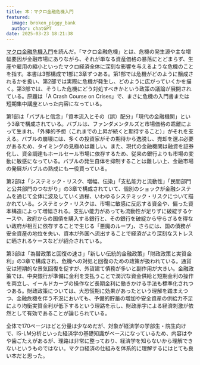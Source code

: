 ```yaml
---
title: 本：マクロ金融危機入門
featured:
  image: broken_piggy_bank
  author: chatGPT
date: 2025-03-23 18:21:38
---
```

[マクロ金融危機入門](https://www.keio-up.co.jp/np/isbn/9784766429886/)を読んだ。「マクロ金融危機」とは、危機の発生源や主な増幅要因が金融市場にありながら、それが単なる資産価格の暴落にとどまらず、生産や雇用の縮小といったマクロ経済全体に深刻な影響を与えるような危機のことを指す。本書は3部構成で1部に3章ずつある。第1部では危機がどのように醸成されるかを扱い、第2部では実際に危機が発生し、どのように広がっていくかを描く。第3部では、そうした危機にどう対処すべきかという政策の議論が展開されている。原題は「A Crash Course on Crises」で、まさに危機の入門書または短期集中講座といった内容になっている。<!-- more -->

第1部は「バブルと信念」「資本流入とその（誤）配分」「現代の金融機関」という3章で構成されている。バブルは、ファンダメンタルズと市場価格の乖離によって生まれ、「外挿的予想（これまでの上昇が続くと期待すること）」がそれを支える。バブルの崩壊には、多くの投資家がその期待から逸脱し、売却を選ぶ必要があるため、タイミングの見極めは難しい。また、現代の金融機関は融資を証券化し、資金調達もホールセール市場に依存するため、従来の銀行よりも市場の変動に敏感になっている。バブルの発生自体を抑制することは難しい上、金融市場の発展がバブルの熟成にも一役買っている。

第2部は「システミック・リスク、増幅、伝染」「支払能力と流動性」「民間部門と公共部門のつながり」の3章で構成されていて、個別のショックが金融システムを通じて全体に波及していく過程、いわゆるシステミック・リスクについて描かれている。システミック・リスクは、市場に敏感に反応する資金や、偏った資本構造によって増幅される。支払い能力があっても流動性が足りずに破綻するケースや、政府からの国債を購入する銀行と、その銀行を破綻から守らざるを得ない政府が相互に依存することで生じる「悪魔のループ」、さらには、国の債務が安全資産の地位を失い、資本が外国へ流出することで経済がより深刻なストレスに晒されるケースなどが紹介されている。

第3部は「為替政策と回復の速さ」「新しい伝統的金融政策」「財政政策と実質金利」の3章で構成され、危機への対処と回復のための政策が扱われている。通貨安は短期的な景気回復を促すが、外貨建て債務が多いと副作用が大きい。金融政策では、中央銀行が準備に金利を支払うことで潤沢な資金供給と短期金利の操作を両立し、イールドカーブの操作など長期金利に働きかける手法も標準化されつつある。財政政策については、大恐慌期に効果があったという理解を踏まえつつ、金融危機を伴う不況においても、予備的貯蓄の増加や安全資産の供給力不足により均衡実質金利が低下するという理路を示し、財政赤字による経済刺激が依然として有効であることが論じられている。

全体で170ページほどと分量は少なめだが、対象が経済学の学部生・院生向けで、IS-LM分析といった経済学の基礎知識がベースになっているため、内容はやや歯ごたえがあるが、理路は非常に整っており、経済学を知らないから理解できないというものではない。マクロ経済の仕組みを体系的に理解するにはとても良い本だと思った。